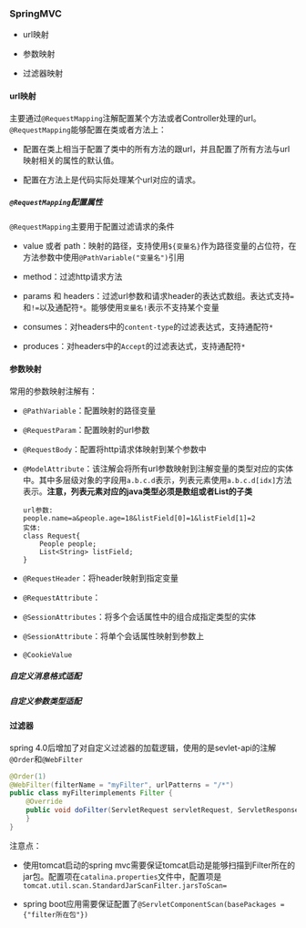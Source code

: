 ### SpringMVC

- url映射

- 参数映射

- 过滤器映射

#### url映射

主要通过`@RequestMapping`注解配置某个方法或者Controller处理的url。`@RequestMapping`能够配置在类或者方法上：

- 配置在类上相当于配置了类中的所有方法的跟url，并且配置了所有方法与url映射相关的属性的默认值。

- 配置在方法上是代码实际处理某个url对应的请求。

##### `@RequestMapping`配置属性

`@RequestMapping`主要用于配置过滤请求的条件

- value 或者 path：映射的路径，支持使用`${变量名}`作为路径变量的占位符，在方法参数中使用`@PathVariable("变量名")`引用

- method：过滤http请求方法

- params 和 headers：过滤url参数和请求header的表达式数组。表达式支持`=`和`!=`以及通配符`*`。能够使用`变量名!`表示不支持某个变量

- consumes：对headers中的`content-type`的过滤表达式，支持通配符`*`

- produces：对headers中的`Accept`的过滤表达式，支持通配符`*`

#### 参数映射

常用的参数映射注解有：

- `@PathVariable`：配置映射的路径变量

- `@RequestParam`：配置映射的url参数

- `@RequestBody`：配置将http请求体映射到某个参数中

- `@ModelAttribute`：该注解会将所有url参数映射到注解变量的类型对应的实体中。其中多层级对象的字段用`a.b.c.d`表示，列表元素使用`a.b.c.d[idx]`方法表示。**注意，列表元素对应的java类型必须是数组或者List的子类**
  
  ```text
  url参数:
  people.name=a&people.age=18&listField[0]=1&listField[1]=2
  实体:
  class Request{
      People people;
      List<String> listField;
  }
  ```

- `@RequestHeader`：将header映射到指定变量

- `@RequestAttribute`：

- `@SessionAttributes`：将多个会话属性中的组合成指定类型的实体

- `@SessionAttribute`：将单个会话属性映射到参数上

- `@CookieValue`

##### 自定义消息格式适配

##### 自定义参数类型适配

#### 过滤器

spring 4.0后增加了对自定义过滤器的加载逻辑，使用的是sevlet-api的注解`@Order`和`@WebFilter`

```java
@Order(1)
@WebFilter(filterName = "myFilter", urlPatterns = "/*")
public class myFilterimplements Filter {
    @Override
    public void doFilter(ServletRequest servletRequest, ServletResponse servletResponse, FilterChain filterChain) throws IOException, ServletException {
    }
}
```

注意点：

- 使用tomcat启动的spring mvc需要保证tomcat启动是能够扫描到Filter所在的jar包。配置项在`catalina.properties`文件中，配置项是`tomcat.util.scan.StandardJarScanFilter.jarsToScan=`

- spring boot应用需要保证配置了`@ServletComponentScan(basePackages = {"filter所在包"})`
